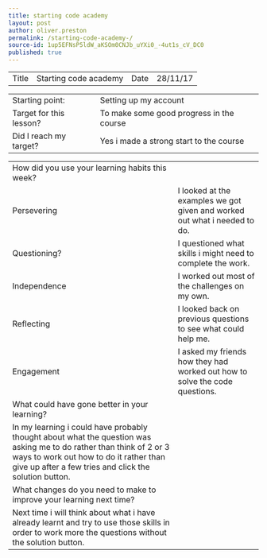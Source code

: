 ```yaml
---
title: starting code academy 
layout: post
author: oliver.preston
permalink: /starting-code-academy-/
source-id: 1up5EFNsP5ldW_aKSOm0CNJb_uYXi0_-4ut1s_cV_DC0
published: true
---
```

<table>
  <tr>
    <td>Title</td>
    <td>Starting code academy</td>
    <td>Date</td>
    <td>28/11/17</td>
  </tr>
</table>


<table>
  <tr>
    <td>Starting point:</td>
    <td>Setting up my account</td>
  </tr>
  <tr>
    <td>Target for this lesson?</td>
    <td> To make some good progress in the course</td>
  </tr>
  <tr>
    <td>Did I reach my target? </td>
    <td>Yes i made a strong start to the course</td>
  </tr>
</table>


<table>
  <tr>
    <td>How did you use your learning habits this week?</td>
    <td></td>
  </tr>
  <tr>
    <td>Persevering</td>
    <td>I looked at the examples we got given and worked out what i needed to do.</td>
  </tr>
  <tr>
    <td>Questioning?</td>
    <td>I questioned what skills i might need to complete the work.</td>
  </tr>
  <tr>
    <td>Independence</td>
    <td>I worked out most of the challenges on my own.</td>
  </tr>
  <tr>
    <td>Reflecting</td>
    <td>I looked back on previous questions to see what could help me.</td>
  </tr>
  <tr>
    <td>Engagement</td>
    <td>I asked my friends how they had worked out how to solve the code questions.</td>
  </tr>
  <tr>
    <td>What could have gone better in your learning?</td>
    <td></td>
  </tr>
  <tr>
    <td>In my learning i could have probably thought about what the question was asking me to do rather than think of 2 or 3 ways to work out how to do it rather than give up after a few tries and click the solution button. </td>
    <td></td>
  </tr>
  <tr>
    <td>What changes do you need to make to improve your learning next time?</td>
    <td></td>
  </tr>
  <tr>
    <td>Next time i will think about what i have already learnt and try to use those skills in order to work more the questions without the solution button.</td>
    <td></td>
  </tr>
</table>


